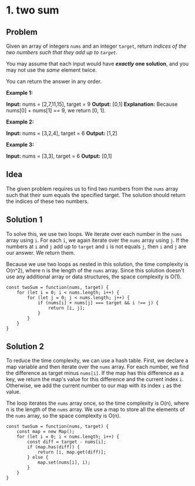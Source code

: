 # 1. two sum

## Problem
Given an array of integers `nums` and an integer `target`, return _indices of the two numbers such that they add up to `target`_.

You may assume that each input would have **_exactly_ one solution**, and you may not use the _same_ element twice.

You can return the answer in any order.

**Example 1:**

**Input:** nums = [2,7,11,15], target = 9
**Output:** [0,1]
**Explanation:** Because nums[0] + nums[1] == 9, we return [0, 1].

**Example 2:**

**Input:** nums = [3,2,4], target = 6
**Output:** [1,2]

**Example 3:**

**Input:** nums = [3,3], target = 6
**Output:** [0,1]

## Idea
The given problem requires us to find two numbers from the `nums` array such that their sum equals the specified target. The solution should return the indices of these two numbers.

## Solution 1
To solve this, we use two loops. We iterate over each number in the `nums` array using `i`. For each `i`, we again iterate over the `nums` array using `j`. If the numbers at `i` and `j` add up to `target` and `i` is not equals `j`, then `i` and `j` are our answer. We return them.

Because we use two loops as nested in this solution, the time complexity is O(n^2), where n is the length of the `nums` array. Since this solution doesn't use any additional array or data structures, the space complexity is O(1).

```
const twoSum = function(nums, target) {
	for (let i = 0; i < nums.length; i++) {
		for (let j = 0; j < nums.length; j++) {
			if (nums[i] + nums[j] === target && i !== j) {
				return [i, j];
			}
		}
	}
}
```

## Solution 2
To reduce the time complexity, we can use a hash table. First, we declare a map variable and then iterate over the `nums` array. For each number, we find the difference as target minus `nums[i]`. If the map has this difference as a key, we return the map's value for this difference and the current index `i`. Otherwise, we add the current number to our map with its index `i` as the value.

The loop iterates the `nums` array once, so the time complexity is O(n), where n is the length of the `nums` array. We use a map to store all the elements of the `nums` array, so the space complexity is O(n).

```
const twoSum = function(nums, target) {
	const map = new Map();
	for (let i = 0; i < nums.length; i++) {
		const diff = target - nums[i];
		if (map.has(diff)) {
			return [i, map.get(diff)];
		} else {
			map.set(nums[i], i);
		}
	}
}
```
